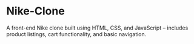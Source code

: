 # Nike-Clone
A front-end Nike clone built using HTML, CSS, and JavaScript – includes product listings, cart functionality, and basic navigation.
